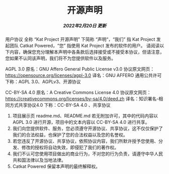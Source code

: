 <h1 align="center">开源声明</h1>
<h5 align="center">2022年2月20日 更新</h5>

用户协议 全称 “Kat Project 开源声明” 下简称 “声明“，“我们” 指 Kat Project 发起团队 Catkat Powered，“您” 指使用 Kat Project 发布的软件的用户。
请阅读以下内容，确保您充分理解本声明中各条款后选择接受或不接受本协议，但请注意，您如果不认同该声明，我们将不为您提供软件以及服务。

AGPL 3.0 
原名：GNU Affero General Public License v3.0
协议原文网页：https://opensource.org/licenses/agpl-3.0
译名：GNU AFFERO 通用公共许可
下称：AGPL 3.0、AGPLv3、开源协议

CC-BY-SA 4.0 
原名：A Creative Commons License  4.0
协议原文网页：https://creativecommons.org/licenses/by-sa/4.0/deed.zh
译名：知识署名-相同方式共享协议4.0 
下称：CC-BY-SA 4.0 、共享协议

1. 项目展示页 readme.md、README.md 若无附加许可，其中的代码内容以 AGPL 3.0 进行开源，项目中的文本内容以 CC-BY-SA 4.0 进行共享。
2. 我们向您提供软件、服务，您必须遵守开源协议、共享协议，这不仅仅保护了我们的合法权益，也保护了您的合法权益以及您的名誉权。
3. 若您违反了开源协议、共享协议，依照协议内容，我们所默许授予您使用、分发、修改的授权将自动失效，即侵犯了我们的著作权。
4. 我们不认可您使用项目做出的商业行为，不对您的行为负责，请遵守中华人民共和国法律以及当地法律。
5. Catkat Powered 保留本声明的最终解释权。